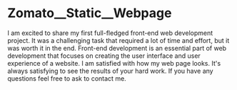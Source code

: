 # Zomato__Static__Webpage
I am excited to share my first full-fledged front-end web development project.
It was a challenging task that required a lot of time and effort, but it was worth it in the end.
Front-end development is an essential part of web development that focuses on creating the user interface and user experience of a website. 
I am satisfied with how my web page looks. 
It's always satisfying to see the results of your hard work. 
If you have any questions feel free to ask to contact me.
